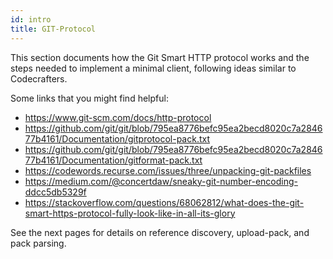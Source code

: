 ```yaml
---
id: intro
title: GIT-Protocol
---
```


This section documents how the Git Smart HTTP protocol works and the steps needed to implement a minimal client, following ideas similar to Codecrafters.

Some links that you might find helpful:

- https://www.git-scm.com/docs/http-protocol
- https://github.com/git/git/blob/795ea8776befc95ea2becd8020c7a284677b4161/Documentation/gitprotocol-pack.txt
- https://github.com/git/git/blob/795ea8776befc95ea2becd8020c7a284677b4161/Documentation/gitformat-pack.txt
- https://codewords.recurse.com/issues/three/unpacking-git-packfiles
- https://medium.com/@concertdaw/sneaky-git-number-encoding-ddcc5db5329f
- https://stackoverflow.com/questions/68062812/what-does-the-git-smart-https-protocol-fully-look-like-in-all-its-glory

See the next pages for details on reference discovery, upload-pack, and pack parsing.


